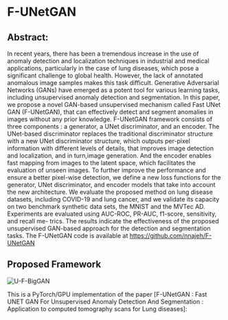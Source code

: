 # F-UNetGAN



## Abstract:
In recent years, there has been a tremendous increase in the use of anomaly detection and localization techniques in industrial and medical applications, particularly in the case of lung diseases, which pose a significant challenge to global health. However, the lack of annotated anomalous image samples makes this task difficult. Generative Adversarial Networks (GANs) have emerged as a potent tool for various learning tasks, including unsupervised anomaly detection and segmentation. In this paper, we propose a novel GAN-based unsupervised mechanism called Fast UNet GAN (F-UNetGAN), that can effectively detect and segment anomalies in images without any prior knowledge. F-UNetGAN framework consists of three components : a generator, a UNet discriminator, and an encoder. The UNet-based discriminator replaces the traditional discriminator structure with a new UNet discriminator structure, which outputs per-pixel information with different levels of details, that improves image detection and localization, and in turn,image generation. And the encoder enables fast mapping from images to the latent space, which facilitates the evaluation of unseen images. To further improve the performance and ensure a better pixel-wise detection, we define a new loss functions for the generator, UNet discriminator, and encoder models that take into account the new architecture. We evaluate the proposed method on lung disease datasets, including COVID-19 and lung cancer, and we validate its capacity on two benchmark synthetic data sets, the MNIST and the MVTec AD. Experiments are evaluated using AUC-ROC, PR-AUC, f1-score, sensitivity, and recall me-
trics. The results indicate the effectiveness of the proposed unsupervised GAN-based approach for the detection and segmentation tasks. The F-UNetGAN code is available at https://github.com/nnajeh/F-UNetGAN


## Proposed Framework
![U-F-BigGAN](https://user-images.githubusercontent.com/38373885/213512790-a85d2aec-4e8e-4390-951f-5ae7e16a3492.png)


This is a PyTorch/GPU implementation of the paper [F-UNetGAN : Fast UNET GAN For Unsupervised Anomaly Detection And
Segmentation : Application to computed tomography scans for Lung diseases]:
